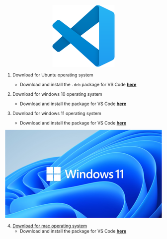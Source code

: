 <!-- markdownlint-disable -->
<p align="center">
  <img src="../Assets/vscode.svg">
</p>


1. Download for Ubuntu operating system
    - Download and install the `.deb` package for VS Code **[here](https://code.visualstudio.com/)**






2. Download for windows 10 operating system
    - Download and install the package for VS Code **[here](https://code.visualstudio.com/)**











3. Download for windows 11 operating system
    - Download and install the package for VS Code **[here](https://code.visualstudio.com/)**





  <img src="../Assets/windows-11.jpg">








































































































































































4. [Download for mac operating system](#Download-for-mac-operating-system)
    - Download and install the package for VS Code **[here](https://code.visualstudio.com/)**



